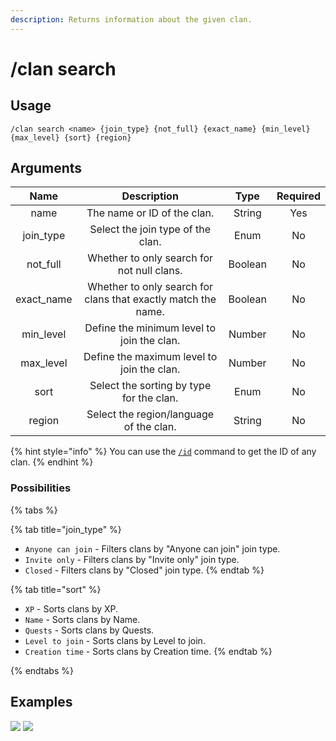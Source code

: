 ```yaml
---
description: Returns information about the given clan.
---
```


# /clan search

## Usage

```
/clan search <name> {join_type} {not_full} {exact_name} {min_level} {max_level} {sort} {region}
```

## Arguments

| Name       | Description                                                   | Type    | Required |
| :--------: | :-----------------------------------------------------------: | :-----: | :------: |
| name       | The name or ID of the clan.                                   | String  | Yes      |
| join_type  | Select the join type of the clan.                             | Enum    | No       |
| not_full   | Whether to only search for not null clans.                    | Boolean | No       |
| exact_name | Whether to only search for clans that exactly match the name. | Boolean | No       |
| min_level  | Define the minimum level to join the clan.                    | Number  | No       |
| max_level  | Define the maximum level to join the clan.                    | Number  | No       |
| sort       | Select the sorting by type for the clan.                      | Enum    | No       |
| region     | Select the region/language of the clan.                       | String  | No       |

{% hint style="info" %}
You can use the [`/id`](commands/id.md) command to get the ID of any clan.
{% endhint %}

### Possibilities

{% tabs %}

{% tab title="join_type" %}
- `Anyone can join` - Filters clans by "Anyone can join" join type.
- `Invite only` - Filters clans by "Invite only" join type.
- `Closed` - Filters clans by "Closed" join type.
{% endtab %}

{% tab title="sort" %}
- `XP` - Sorts clans by XP.
- `Name` - Sorts clans by Name.
- `Quests` - Sorts clans by Quests.
- `Level to join` - Sorts clans by Level to join.
- `Creation time` - Sorts clans by Creation time.
{% endtab %}

{% endtabs %}

## Examples

![](https://github.com/xNickyDev/Forkman/assets/111157596/efc05c1e-715f-4c3e-9a8c-f7c682955795)
![](https://github.com/xNickyDev/Forkman/assets/111157596/21942d75-d56a-4893-9cf5-a3ce28e127c1)